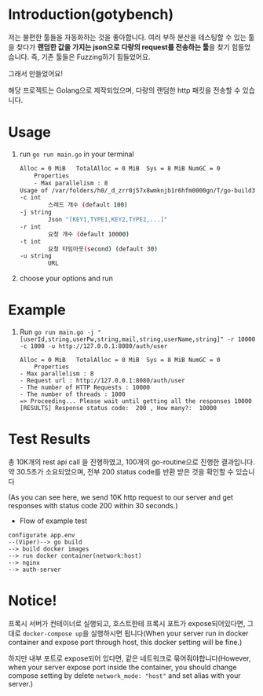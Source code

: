 # Introduction(gotybench)

저는 불편한 툴들을 자동화하는 것을 좋아합니다. 여러 부하 분산을 테스팅할 수 있는 툴을 찾다가 **랜덤한 값을 가지는 json으로 다량의 request를 전송하는 툴**을 찾기 힘들었습니다. 즉, 기존 툴들은 Fuzzing하기 힘들었어요.

그래서 만들었어요!

해당 프로젝트는 Golang으로 제작되었으며, 다량의 랜덤한 http 패킷을 전송할 수 있습니다.

# Usage
1. run `go run main.go` in your terminal

	```bash
	Alloc = 0 MiB	TotalAlloc = 0 MiB	Sys = 8 MiB	NumGC = 0
		Properties
		- Max parallelism : 8
	Usage of /var/folders/h0/_d_zrr0j57x8wmknjb1r6hfm0000gn/T/go-build3252492082/b001/exe/main:
	-c int
			스레드 개수 (default 100)
	-j string
			Json "[KEY1,TYPE1,KEY2,TYPE2,...]" 
	-r int
			요청 개수 (default 10000)
	-t int
			요청 타임아웃(second) (default 30)
	-u string
			URL
	```                                                    
2. choose your options and run

# Example

1. Run `go run main.go -j "[userId,string,userPw,string,mail,string,userName,string]" -r 10000 -c 1000 -u http://127.0.0.1:8080/auth/user`

	```
	Alloc = 0 MiB	TotalAlloc = 0 MiB	Sys = 8 MiB	NumGC = 0
		Properties
	- Max parallelism : 8
	- Request url : http://127.0.0.1:8080/auth/user
	- The number of HTTP Requests : 10000
	- The number of threads : 1000
	=> Proceeding... Please wait until getting all the responses 10000
	[RESULTS] Response status code:  200 , How many?:  10000
	```




# Test Results

총 10K개의 rest api call 을 진행하였고, 100개의 go-routine으로 진행한 결과입니다. 약 30.5초가 소요되었으며, 전부 200 status code를 반환 받은 것을 확인할 수 있습니다

(As you can see here, we send 10K http request to our server and get responses with status code 200 within 30 seconds.)

* Flow of example test

```
configurate app.env
--(Viper)--> go build
--> build docker images
--> run docker container(network:host)
--> nginx
--> auth-server
```

# **Notice!**
프록시 서버가 컨테이너로 실행되고, 호스트한테 프록시 포트가 expose되어있다면, 그대로 `docker-compose up`을 실행하시면 됩니다(When your server run in docker container and expose port through host, this docker setting will be fine.)

하지만 내부 포트로 expose되어 있다면, 같은 네트워크로 묶어줘야합니다(However, when your server expose port inside the container, you should change compose setting by delete `network_mode: "host"` and set alias with your server.)